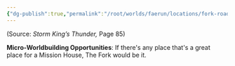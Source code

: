 ```yaml
---
{"dg-publish":true,"permalink":"/root/worlds/faerun/locations/fork-road/"}
---
```



(Source: *Storm King’s Thunder,* Page 85)

**Micro-Worldbuilding Opportunities**: If there's any place that's a great place for a Mission House, The Fork would be it.
